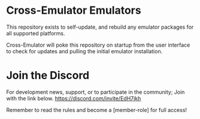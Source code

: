 # Cross-Emulator Emulators

This repository exists to self-update, and rebuild any emulator packages for all supported platforms.

Cross-Emulator will poke this repository on startup from the user interface to check for updates and pulling the initial emulator installation.

# Join the Discord

For development news, support, or to participate in the community; Join with the link below.
https://discord.com/invite/EdH7jkh

Remember to read the rules and become a [member-role] for full access!
